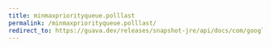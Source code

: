 ```yaml
---
title: minmaxpriorityqueue.polllast
permalink: /minmaxpriorityqueue.polllast/
redirect_to: https://guava.dev/releases/snapshot-jre/api/docs/com/google/common/collect/MinMaxPriorityQueue.html#pollLast--
---
```

